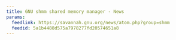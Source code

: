 ```yaml
---
title: GNU shmm shared memory manager - News
params:
  feedlink: https://savannah.gnu.org/news/atom.php?group=shmm
  feedid: 5a1b4488d575a7978277fd20574651a8
---
```

